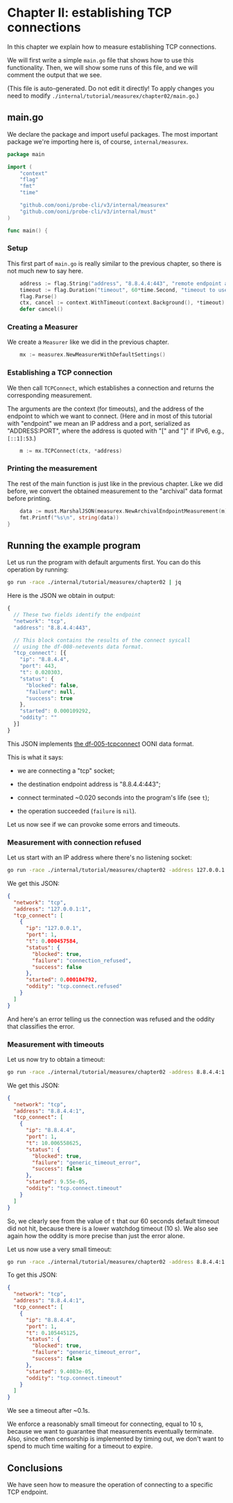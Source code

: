 
# Chapter II: establishing TCP connections

In this chapter we explain how to measure establishing TCP connections.

We will first write a simple `main.go` file that shows how to use
this functionality. Then, we will show some runs of this file, and
we will comment the output that we see.

(This file is auto-generated. Do not edit it directly! To apply
changes you need to modify `./internal/tutorial/measurex/chapter02/main.go`.)

## main.go

We declare the package and import useful packages. The most
important package we're importing here is, of course, `internal/measurex`.

```Go
package main

import (
	"context"
	"flag"
	"fmt"
	"time"

	"github.com/ooni/probe-cli/v3/internal/measurex"
	"github.com/ooni/probe-cli/v3/internal/must"
)

func main() {
```
### Setup

This first part of `main.go` is really similar to the previous
chapter, so there is not much new to say here.

```Go
	address := flag.String("address", "8.8.4.4:443", "remote endpoint address")
	timeout := flag.Duration("timeout", 60*time.Second, "timeout to use")
	flag.Parse()
	ctx, cancel := context.WithTimeout(context.Background(), *timeout)
	defer cancel()
```

### Creating a Measurer

We create a `Measurer` like we did in the previous chapter.

```Go
	mx := measurex.NewMeasurerWithDefaultSettings()
```

### Establishing a TCP connection

We then call `TCPConnect`, which establishes a connection
and returns the corresponding measurement.

The arguments are the context (for timeouts), and the address
of the endpoint to which we want to connect. (Here and in
most of this tutorial with "endpoint" we mean an IP address
and a port, serialized as "ADDRESS:PORT", where the
address is quoted with "[" and "]" if IPv6, e.g., `[::1]:53`.)

```Go
	m := mx.TCPConnect(ctx, *address)
```

### Printing the measurement

The rest of the main function is just like in the previous
chapter. Like we did before, we convert the obtained measurement
to the "archival" data format before printing.

```Go
	data := must.MarshalJSON(measurex.NewArchivalEndpointMeasurement(m))
	fmt.Printf("%s\n", string(data))
}

```

## Running the example program

Let us run the program with default arguments first. You can do
this operation by running:

```bash
go run -race ./internal/tutorial/measurex/chapter02 | jq
```

Here is the JSON we obtain in output:

```JavaScript
{
  // These two fields identify the endpoint
  "network": "tcp",
  "address": "8.8.4.4:443",

  // This block contains the results of the connect syscall
  // using the df-008-netevents data format.
  "tcp_connect": [{
    "ip": "8.8.4.4",
    "port": 443,
    "t": 0.020303,
    "status": {
      "blocked": false,
      "failure": null,
      "success": true
    },
    "started": 0.000109292,
    "oddity": ""
  }]
}
```

This JSON implements [the df-005-tcpconnect](https://github.com/ooni/spec/blob/master/data-formats/df-005-tcpconnect.md)
OONI data format.

This is what it says:

- we are connecting a "tcp" socket;

- the destination endpoint address is "8.8.4.4:443";

- connect terminated ~0.020 seconds into the program's life (see `t`);

- the operation succeeded (`failure` is `nil`).

Let us now see if we can provoke some errors and timeouts.

### Measurement with connection refused

Let us start with an IP address where there's no listening socket:

```bash
go run -race ./internal/tutorial/measurex/chapter02 -address 127.0.0.1:1 | jq
```

We get this JSON:

```JSON
{
  "network": "tcp",
  "address": "127.0.0.1:1",
  "tcp_connect": [
    {
      "ip": "127.0.0.1",
      "port": 1,
      "t": 0.000457584,
      "status": {
        "blocked": true,
        "failure": "connection_refused",
        "success": false
      },
      "started": 0.000104792,
      "oddity": "tcp.connect.refused"
    }
  ]
}
```

And here's an error telling us the connection was refused and
the oddity that classifies the error.

### Measurement with timeouts

Let us now try to obtain a timeout:

```bash
go run -race ./internal/tutorial/measurex/chapter02 -address 8.8.4.4:1 | jq
```

We get this JSON:

```JSON
{
  "network": "tcp",
  "address": "8.8.4.4:1",
  "tcp_connect": [
    {
      "ip": "8.8.4.4",
      "port": 1,
      "t": 10.006558625,
      "status": {
        "blocked": true,
        "failure": "generic_timeout_error",
        "success": false
      },
      "started": 9.55e-05,
      "oddity": "tcp.connect.timeout"
    }
  ]
}
```

So, we clearly see from the value of `t` that our 60 seconds
default timeout did not hit, because there is a lower watchdog
timeout (10 s). We also see again how the oddity is more
precise than just the error alone.

Let us now use a very small timeout:

```bash
go run -race ./internal/tutorial/measurex/chapter02 -address 8.8.4.4:1 -timeout 100ms | jq
```

To get this JSON:

```JSON
{
  "network": "tcp",
  "address": "8.8.4.4:1",
  "tcp_connect": [
    {
      "ip": "8.8.4.4",
      "port": 1,
      "t": 0.105445125,
      "status": {
        "blocked": true,
        "failure": "generic_timeout_error",
        "success": false
      },
      "started": 9.4083e-05,
      "oddity": "tcp.connect.timeout"
    }
  ]
}
```

We see a timeout after ~0.1s.

We enforce a reasonably small
timeout for connecting, equal to 10 s, because we want to
guarantee that measurements eventually terminate. Also, since
often censorship is implemented by timing out, we don't want
to spend to much time waiting for a timeout to expire.

## Conclusions

We have seen how to measure the operation of connecting
to a specific TCP endpoint.

